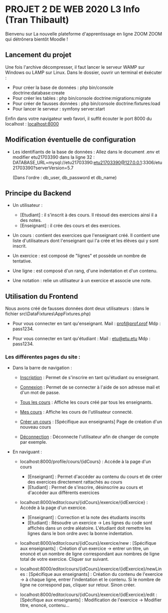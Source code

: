 # PROJET 2 DE WEB 2020 L3 Info (Tran Thibault)

Bienvenu sur La nouvelle plateforme d'apprentissage en ligne ZOOM ZOOM qui détrônera bientôt Moodle !
  
## Lancement du projet
  Une fois l'archive décompresser, il faut lancer le serveur WAMP sur Windows ou LAMP sur Linux. Dans le dossier, ouvrir un terminal et éxécuter : 
  * Pour créer la base de données : php bin/console doctrine:database:create
  * Pour créer les tables :  php bin/console doctrine:migrations:migrate 
  * Pour créer de fausses données : php bin/console doctrine:fixtures:load
  * Pour lancer le serveur : symfony server:start
  
  Enfin dans votre navigateur web favori, il suffit écouter le port 8000 du localhost : [localhost:8000](http://localhost:8000/)


## Modification éventuelle de configuration

* Les identifiants de la base de données : Allez dans le document .env et modifier etu21703390 dans la ligne 32 : DATABASE_URL=mysql://etu21703390:etu21703390@127.0.0.1:3306/etu21703390?serverVersion=5.7

  (Dans l'ordre : db_user, db_password et db_name)


## Principe du Backend

* Un utilisateur : 
  * [Etudiant] : il s'inscrit à des cours. Il résoud des exercices ainsi il a des notes. 
  * [Enseignant] : il crée des cours et des exercices. 

* Un cours : contient des exercices que l'enseignant créé. Il contient une liste d'utilisateurs dont l'enseignant qui l'a crée et les élèves qui y sont inscrit. 

* Un exercice : est composé de "lignes" et possède un nombre de tentative.

* Une ligne : est composé d'un rang, d'une indentation et d'un contenu.

* Une notation : relie un utilisateur à un exercice et associe une note.


## Utilisation du Frontend

Nous avons créé de fausses données dont deux utilisateurs :
(dans le fichier src\DataFixtures\AppFixtures.php) 

* Pour vous connecter en tant qu'enseignant. Mail : prof@prof.prof Mdp : pass1234.

* Pour vous connecter en tant qu'étudiant : Mail : etu@etu.etu Mdp : pass1234.

### Les différentes pages du site : 

* Dans la barre de navigation :

  * [Inscription](http://localhost:8000/inscription) : Permet de s'inscrire en tant qu'étudiant ou enseignant.
      
  * [Connexion](http://localhost:8000/connexion) : Permet de se connecter à l'aide de son adresse mail et d'un mot de passe. 

  * [Tous les cours](http://localhost:8000/profile/cours) : Affiche les cours créé par tous les enseignants.

  * [Mes cours](http://localhost:8000/profile/mesCours) : Affiche les cours de l'utilisateur connecté. 

  * [Créer un cours](http://localhost:8000/editor/cours/new) : [Spécifique aux enseignants] Page de création d'un nouveau cours

  * [Déconnection](http://localhost:8000/deconnexion) : Déconnecte l'utilisateur afin de changer de compte par exemple.

* En naviguant :

  * localhost:8000/profile/cours/{idCours} : Accéde à la page d'un cours
    * [Enseignant] : Permet d'accéder au contenu du cours et de créer des exercices directement rattachés au cours
    * [Etudiant] : Permet de s'inscrire, désinscrire au cours et d'accéder aux différents exercices

  * localhost:8000/editor/cours/{idCours}/exercice/{idExercice} : Accéde à la page d'un exercice. 
    * [Enseignant] : Correction et la note des étudiants inscrits
    * [Etudiant] : Résoudre un exercice -> Les lignes du code sont affichés dans un ordre aléatoire. L'étudiant doit remettre les lignes dans le bon ordre avec la bonne indentation.

  * localhost:8000/editor/cours/{idCours}/exercice/new : 
  [Spécifique aux enseignants] : Création d'un exercice -> entrer un titre, un enoncé et un nombre de ligne correspondant aux nombres de ligne total de votre exercice. Cliquer sur suivant.

  * localhost:8000/editor/cours/{idCours}/exercice/{idExercice}/newLines :
  [Spécifique aux enseignants] : Création du contenu de l'exercice -> à chaque ligne, entrer l'indentation et le contenu. Si le nombre de ligne ne correspond pas, cliquer sur retour. Sinon créer.

  * localhost:8000/editor/cours/{idCours}/exercice/{idExercice}/edit : 
  [Spécifique aux enseignants] : Modification de l'exercice -> Modifier titre, enoncé, contenu...




                  